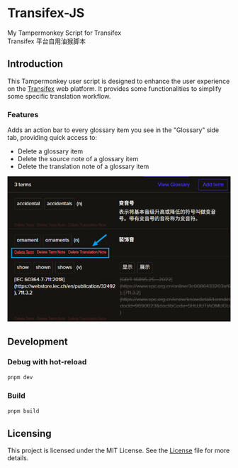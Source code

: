 # Transifex-JS

My Tampermonkey Script for Transifex  
Transifex 平台自用油猴脚本

## Introduction

This Tampermonkey user script is designed to enhance the user experience on the [Transifex](https://app.transifex.com) web platform. It provides some functionalities to simplify some specific translation workflow.

### Features

Adds an action bar to every glossary item you see in the "Glossary" side tab, providing quick access to:

- Delete a glossary item
- Delete the source note of a glossary item
- Delete the translation note of a glossary item

![Demo Glossary Item](./docs/imgs/demo-glossary-item.png)

## Development

### Debug with hot-reload

```bash
pnpm dev
```

### Build

```bash
pnpm build
```

## Licensing

This project is licensed under the MIT License. See the [License](https://github.com/isHarryh/Transifex-JS/blob/main/LICENSE) file for more details.
